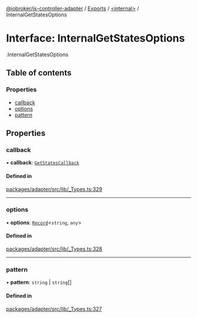 [@iobroker/js-controller-adapter](../README.md) / [Exports](../modules.md) / [<internal\>](../modules/internal_.md) / InternalGetStatesOptions

# Interface: InternalGetStatesOptions

[<internal>](../modules/internal_.md).InternalGetStatesOptions

## Table of contents

### Properties

- [callback](internal_.InternalGetStatesOptions.md#callback)
- [options](internal_.InternalGetStatesOptions.md#options)
- [pattern](internal_.InternalGetStatesOptions.md#pattern)

## Properties

### callback

• **callback**: [`GetStatesCallback`](../modules/internal_.md#getstatescallback)

#### Defined in

[packages/adapter/src/lib/_Types.ts:329](https://github.com/ioBroker/ioBroker.js-controller/blob/f39ffe6c/packages/adapter/src/lib/_Types.ts#L329)

___

### options

• **options**: [`Record`](../modules/internal_.md#record)<`string`, `any`\>

#### Defined in

[packages/adapter/src/lib/_Types.ts:328](https://github.com/ioBroker/ioBroker.js-controller/blob/f39ffe6c/packages/adapter/src/lib/_Types.ts#L328)

___

### pattern

• **pattern**: `string` \| `string`[]

#### Defined in

[packages/adapter/src/lib/_Types.ts:327](https://github.com/ioBroker/ioBroker.js-controller/blob/f39ffe6c/packages/adapter/src/lib/_Types.ts#L327)
